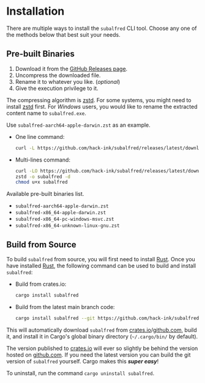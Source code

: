 # Installation
There are multiple ways to install the `subalfred` CLI tool.
Choose any one of the methods below that best suit your needs.

## Pre-built Binaries
1. Download it from the [GitHub Releases page].
2. Uncompress the downloaded file.
3. Rename it to whatever you like. (*optional*)
4. Give the execution privilege to it.

The compressing algorithm is [zstd].
For some systems, you might need to install [zstd] first.
For *Windows* users, you would like to rename the extracted content name to `subalfred.exe`.

Use `subalfred-aarch64-apple-darwin.zst` as an example.
- One line command:
	```sh
	curl -L https://github.com/hack-ink/subalfred/releases/latest/download/subalfred-aarch64-apple-darwin.zst | zstd -o subalfred -d && chmod u+x subalfred
	```
- Multi-lines command:
	```sh
	curl -LO https://github.com/hack-ink/subalfred/releases/latest/download/subalfred-aarch64-apple-darwin.zst
	zstd -o subalfred -d
	chmod u+x subalfred
	```

Available pre-built binaries list.
- `subalfred-aarch64-apple-darwin.zst`
- `subalfred-x86_64-apple-darwin.zst`
- `subalfred-x86_64-pc-windows-msvc.zst`
- `subalfred-x86_64-unknown-linux-gnu.zst`

[GitHub Releases page]: https://github.com/hack-ink/subalfred/releases
[zstd]: https://github.com/facebook/zstd/releases

## Build from Source
To build `subalfred` from source, you will first need to install [Rust].
Once you have installed [Rust], the following command can be used to build and install `subalfred`:

- Build from crates.io:
	```sh
	cargo install subalfred
	```
- Build from the latest main branch code:
	```sh
	cargo install subalfred --git https://github.com/hack-ink/subalfred
	```

This will automatically download `subalfred` from [crates.io]/[github.com], build it, and install it in Cargo's global binary directory (`~/.cargo/bin/` by default).

The version published to [crates.io] will ever so slightly be behind the version hosted on [github.com].
If you need the latest version you can build the git version of `subalfred` yourself.
Cargo makes this ***super easy***!

To uninstall, run the command `cargo uninstall subalfred`.

[Rust]: https://rustup.rs
[crates.io]: https://crates.io
[github.com]: https://github.com/hack-ink/subalfred
